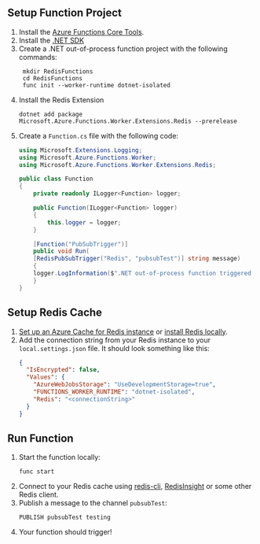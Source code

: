 ## Setup Function Project
1. Install the [Azure Functions Core Tools](https://learn.microsoft.com/azure/azure-functions/functions-run-local).
1. Install the [.NET SDK](https://aka.ms/dotnet-download)
1. Create a .NET out-of-process function project with the following commands:
   ```
    mkdir RedisFunctions
    cd RedisFunctions
    func init --worker-runtime dotnet-isolated
    ```
1. Install the Redis Extension
   ```
   dotnet add package Microsoft.Azure.Functions.Worker.Extensions.Redis --prerelease
   ```
1. Create a `Function.cs` file with the following code:
    ```c#
    using Microsoft.Extensions.Logging;
    using Microsoft.Azure.Functions.Worker;
    using Microsoft.Azure.Functions.Worker.Extensions.Redis;

    public class Function
    {
        private readonly ILogger<Function> logger;

        public Function(ILogger<Function> logger)
        {
            this.logger = logger;
        }

        [Function("PubSubTrigger")]
        public void Run(
        [RedisPubSubTrigger("Redis", "pubsubTest")] string message)
        {
        logger.LogInformation($".NET out-of-process function triggered on pub/sub message '{message}' from channel 'pubsubTest'.");
        }
    }
    ```

## Setup Redis Cache
1. [Set up an Azure Cache for Redis instance](https://learn.microsoft.com/azure/azure-cache-for-redis/quickstart-create-redis) or [install Redis locally](https://redis.io/download/).
1. Add the connection string from your Redis instance to your `local.settings.json` file.
   It should look something like this:
    ```json
    {
      "IsEncrypted": false,
      "Values": {
        "AzureWebJobsStorage": "UseDevelopmentStorage=true",
        "FUNCTIONS_WORKER_RUNTIME": "dotnet-isolated",
        "Redis": "<connectionString>"
      }
    }
    ```

## Run Function
1. Start the function locally:
   ```
   func start
   ```
1. Connect to your Redis cache using [redis-cli](https://redis.io/docs/ui/cli/), [RedisInsight](https://redis.com/redis-enterprise/redis-insight/) or some other Redis client.
1. Publish a message to the channel `pubsubTest`:
   ```
   PUBLISH pubsubTest testing
   ```
1. Your function should trigger!

